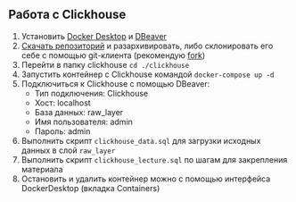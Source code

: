 ## Работа с Clickhouse
1. Установить [Docker Desktop](https://www.docker.com/products/docker-desktop/) и [DBeaver](https://dbeaver.io/download/)
1. [Скачать репозиторий](https://github.com/semcha/netology-pwh/archive/refs/heads/master.zip) и разархивировать, либо склонировать его себе с помощью git-клиента (рекомендую [fork](https://fork.dev/))
1. Перейти в папку clickhouse `cd ./clickhouse`
1. Запустить контейнер с Clickhouse командой `docker-compose up -d`
1. Подключиться к Clickhouse с помощью DBeaver:
    - Тип подключения: Clickhouse
    - Хост: localhost
    - База данных: raw_layer
    - Имя пользователя: admin
    - Пароль: admin
1. Выполнить скрипт `clickhouse_data.sql` для загрузки исходных данных в слой `raw_layer`
1. Выполнить скрипт `clickhouse_lecture.sql` по шагам для закрепления материала
1. Остановить и удалить контейнер можно c помощью интерфейса DockerDesktop (вкладка Containers)